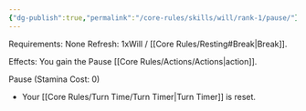 ```yaml
---
{"dg-publish":true,"permalink":"/core-rules/skills/will/rank-1/pause/"}
---
```


Requirements: None
Refresh: 1xWill / [[Core Rules/Resting#Break\|Break]].

Effects:
You gain the Pause [[Core Rules/Actions/Actions\|action]].

Pause (Stamina Cost: 0)
- Your [[Core Rules/Turn Time/Turn Timer\|Turn Timer]] is reset.